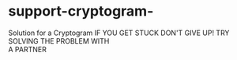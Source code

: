 # support-cryptogram-
Solution for a Cryptogram
 IF YOU GET STUCK
 DON'T GIVE UP!
 TRY SOLVING THE
 PROBLEM WITH  
 A PARTNER
